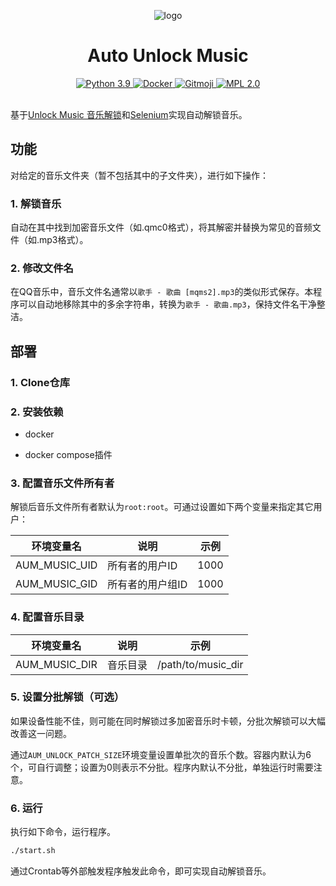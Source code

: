 <div align="center">

![logo](https://user-images.githubusercontent.com/23132866/194682997-7728ac58-3dc0-4ad3-a2ae-9a316ed38be5.png)

# Auto Unlock Music

<div>
    <a href="https://www.python.org/">
        <img alt="Python 3.9" src="https://img.shields.io/badge/Python-3.9-blue?logo=python">
    </a>
    <a href="https://www.docker.com/">
        <img alt="Docker" src="https://img.shields.io/badge/-Docker-5c5c5c?logo=docker">
    </a>
    <a href="https://gitmoji.dev/">
		<img alt="Gitmoji" src="https://img.shields.io/badge/gitmoji-%20😜%20😍-FFDD67.svg">
	</a>
    <a href="https://www.mozilla.org/en-US/MPL/2.0/FAQ/">
        <img alt="MPL 2.0" src="https://img.shields.io/badge/License-MPL_2.0-brightgreen.svg?logo=mozilla">
    </a>
</div>

</div>
<br/>

基于[Unlock Music 音乐解锁](https://git.unlock-music.dev/um/web)和[Selenium](https://www.selenium.dev/)实现自动解锁音乐。

## 功能

对给定的音乐文件夹（暂不包括其中的子文件夹），进行如下操作：

### 1. 解锁音乐

自动在其中找到加密音乐文件（如.qmc0格式），将其解密并替换为常见的音频文件（如.mp3格式）。

### 2. 修改文件名

在QQ音乐中，音乐文件名通常以`歌手 - 歌曲 [mqms2].mp3`的类似形式保存。本程序可以自动地移除其中的多余字符串，转换为`歌手 - 歌曲.mp3`，保持文件名干净整洁。

## 部署

### 1. Clone仓库

### 2. 安装依赖

- docker

- docker compose插件

### 3. 配置音乐文件所有者

解锁后音乐文件所有者默认为`root:root`。可通过设置如下两个变量来指定其它用户：

| 环境变量名         | 说明        | 示例   |
|---------------|-----------|------|
| AUM_MUSIC_UID | 所有者的用户ID  | 1000 |
| AUM_MUSIC_GID | 所有者的用户组ID | 1000 |

### 4. 配置音乐目录

| 环境变量名         | 说明   | 示例                 |
|---------------|------|--------------------|
| AUM_MUSIC_DIR | 音乐目录 | /path/to/music_dir |

### 5. 设置分批解锁（可选）

如果设备性能不佳，则可能在同时解锁过多加密音乐时卡顿，分批次解锁可以大幅改善这一问题。

通过`AUM_UNLOCK_PATCH_SIZE`环境变量设置单批次的音乐个数。容器内默认为6个，可自行调整；设置为0则表示不分批。程序内默认不分批，单独运行时需要注意。

### 6. 运行

执行如下命令，运行程序。

```bash
./start.sh
```

通过Crontab等外部触发程序触发此命令，即可实现自动解锁音乐。
